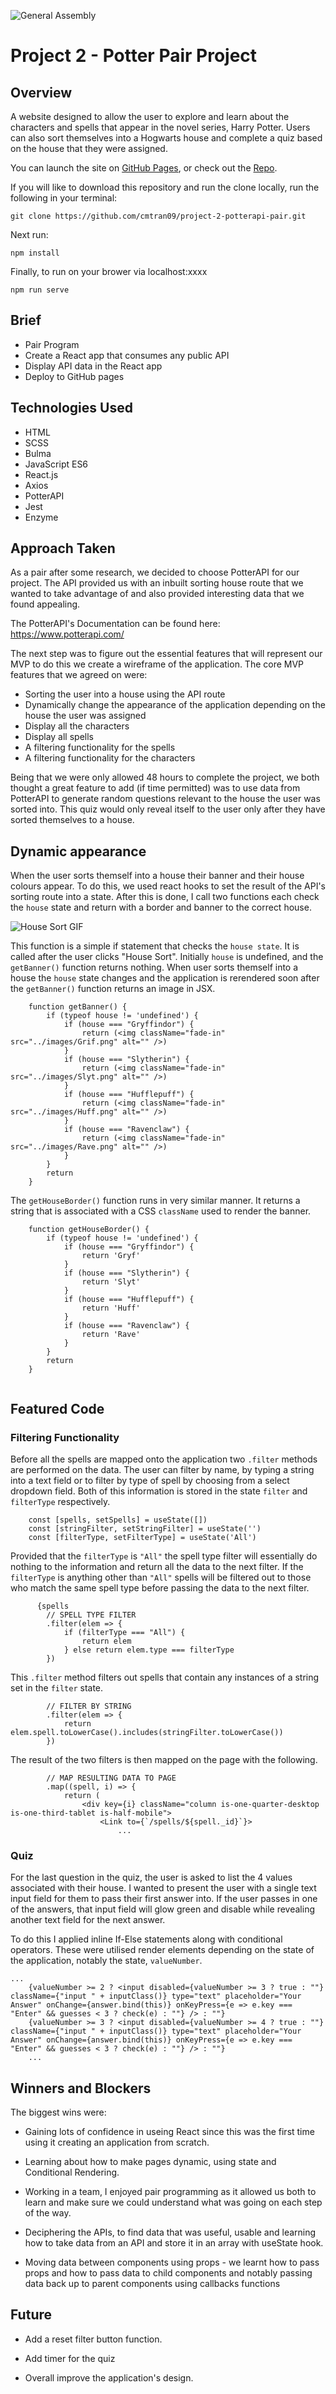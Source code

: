![General Assembly](images/ga&#32;logo.png)
# Project 2 - Potter Pair Project

## Overview
A website designed to allow the user to explore and learn about the characters and spells that appear in the novel series, Harry Potter. Users can also sort themselves into a Hogwarts house and complete a quiz based on the house that they were assigned.

You can launch the site on [GitHub Pages](https://cmtran09.github.io/project-1-vanillaJS-tetris/), or check out the [Repo](https://github.com/cmtran09/project-1-vanillaJS-tetris).

If you will like to download this repository and run the clone locally, run the following in your terminal:

```
git clone https://github.com/cmtran09/project-2-potterapi-pair.git
```

Next run:
```
npm install
```
Finally, to run on your brower via localhost:xxxx
```
npm run serve
```

## Brief
* Pair Program
* Create a React app that consumes any public API
* Display API data in the React app
* Deploy to GitHub pages 

## Technologies Used
* HTML
* SCSS
* Bulma
* JavaScript ES6
* React.js
* Axios
* PotterAPI 
* Jest
* Enzyme

## Approach Taken
As a pair after some research, we decided to choose PotterAPI for our project. The API provided us with an inbuilt sorting house route that we wanted to take advantage of and also provided interesting data that we found appealing.

The PotterAPI's Documentation can be found here: https://www.potterapi.com/

The next step was to figure out the essential features that will represent our MVP to do this we create a wireframe of the application. The core MVP features that we agreed on were:
* Sorting the user into a house using the API route
* Dynamically change the appearance of the application depending on the house the user was assigned
* Display all the characters 
* Display all spells
* A filtering functionality for the spells
* A filtering functionality for the characters

Being that we were only allowed 48 hours to complete the project, we both thought a great feature to add (if time permitted) was to use data from PotterAPI to generate random questions relevant to the house the user was sorted into.  This quiz would only reveal itself to the user only after they have sorted themselves to a house. 

## Dynamic appearance
When the user sorts themself into a house their banner and their house colours appear. To do this, we used react hooks to set the result of the API's sorting route into a state. After this is done, I call two functions each check the ```house``` state and return with a border and banner to the correct house.

![House Sort GIF](./src/images/potter%20gif%20640px%20standard.gif)

This function is a simple if statement that checks the ```house state```. It is called after the user clicks "House Sort".  Initially ```house``` is undefined, and the ```getBanner()```  function returns nothing. When user sorts themself into a house the  ```house``` state changes and the application is rerendered soon after the ```getBanner()``` function returns an image in JSX.

```
    function getBanner() {
        if (typeof house != 'undefined') {
            if (house === "Gryffindor") {
                return (<img className="fade-in" src="../images/Grif.png" alt="" />)
            }
            if (house === "Slytherin") {
                return (<img className="fade-in" src="../images/Slyt.png" alt="" />)
            }
            if (house === "Hufflepuff") {
                return (<img className="fade-in" src="../images/Huff.png" alt="" />)
            }
            if (house === "Ravenclaw") {
                return (<img className="fade-in" src="../images/Rave.png" alt="" />)
            }
        }
        return
    }

```
The ```getHouseBorder()``` function runs in very similar manner. It returns a string that is associated with a CSS ```className``` used to render the banner.

```
    function getHouseBorder() {
        if (typeof house != 'undefined') {
            if (house === "Gryffindor") {
                return 'Gryf'
            }
            if (house === "Slytherin") {
                return 'Slyt'
            }
            if (house === "Hufflepuff") {
                return 'Huff'
            }
            if (house === "Ravenclaw") {
                return 'Rave'
            }
        }
        return
    }
    
```
## Featured Code
### Filtering Functionality
Before all the spells are mapped onto the application two ```.filter``` methods are performed on the data. The user can filter by name, by typing a string into a text field or to filter by type of spell by choosing from a  select dropdown field.  Both of this information is stored in the state ```filter``` and ```filterType``` respectively.

``` 
    const [spells, setSpells] = useState([])
    const [stringFilter, setStringFilter] = useState('')
    const [filterType, setFilterType] = useState('All')
```

Provided that the ```filterType``` is ```"All"``` the spell type filter will essentially do nothing to the information and return all the data to the next filter. If the ```filterType``` is anything other than ```"All"``` spells will be filtered out to those who match the same spell type before passing the data to the next filter.

```
      {spells
        // SPELL TYPE FILTER
        .filter(elem => {
            if (filterType === "All") {
                return elem
            } else return elem.type === filterType
        })
```

This ```.filter``` method filters out spells that contain any instances of a string set in the ```filter``` state.

```
        // FILTER BY STRING
        .filter(elem => {
            return elem.spell.toLowerCase().includes(stringFilter.toLowerCase())
        })
```
The result of the two filters is then mapped on the page with the following.
```
        // MAP RESULTING DATA TO PAGE
        .map((spell, i) => {
            return (
                <div key={i} className="column is-one-quarter-desktop is-one-third-tablet is-half-mobile">
                    <Link to={`/spells/${spell._id}`}>
                        ...
```

### Quiz 
For the last question in the quiz, the user is asked to list the 4 values associated with their house.  I wanted to present the user with a single text input field for them to pass their first answer into. If the user passes in one of the answers, that input field will glow green and disable while revealing another text field for the next answer.  

To do this I applied inline If-Else statements along with conditional operators. These were utilised render elements depending on the state of the application, notably the state, ```valueNumber```.

```
...
    {valueNumber >= 2 ? <input disabled={valueNumber >= 3 ? true : ""} className={"input " + inputClass()} type="text" placeholder="Your Answer" onChange={answer.bind(this)} onKeyPress={e => e.key === "Enter" && guesses < 3 ? check(e) : ""} /> : ""}
    {valueNumber >= 3 ? <input disabled={valueNumber >= 4 ? true : ""} className={"input " + inputClass()} type="text" placeholder="Your Answer" onChange={answer.bind(this)} onKeyPress={e => e.key === "Enter" && guesses < 3 ? check(e) : ""} /> : ""}
    ...
```

## Winners and Blockers

The biggest wins were:

* Gaining lots of confidence in useing React since this was the first time using it creating an application from scratch.

* Learning about how to make pages dynamic, using state and Conditional Rendering.

* Working in a team, I enjoyed pair programming as it allowed us both to learn and make sure we could understand what was going on each step of the way.

* Deciphering the APIs, to find data that was useful, usable and learning how to take data from an API and store it in an array with useState hook.

* Moving data between components using props - we learnt how to pass props and how to pass data to child components and notably passing data back up to parent components using callbacks functions

## Future

* Add a reset filter button function.

* Add timer for the quiz

* Overall improve the application's design.